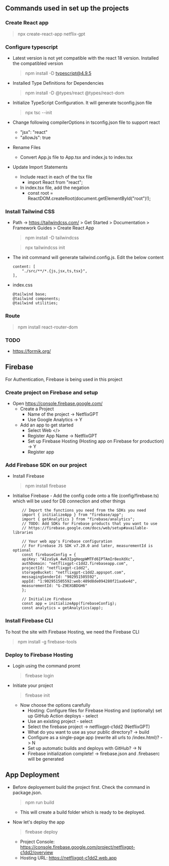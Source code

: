 ## Commands used in set up the projects

### Create React app

> npx create-react-app netflix-gpt

### Configure typescript

- Latest version is not yet compatible with the react 18 version. Installed the compatibled version

  > npm install -D typescript@4.9.5

- Installed Type Definitions for Dependencies

  > npm install -D @types/react @types/react-dom

- Initialize TypeScript Configuration. It will generate tsconfig.json file

  > npx tsc --init

- Change following compilerOptions in tsconfig.json file to support react

  - "jsx": "react"
  - "allowJs": true

- Rename Files

  - Convert App.js file to App.tsx and index.js to index.tsx

- Update Import Statements
  - Include react in each of the tsx file
    - import React from "react";
  - In index.tsx file, add the negation
    - const root = ReactDOM.createRoot(document.getElementById("root")!);

### Install Tailwind CSS

- Path -> https://tailwindcss.com/ > Get Started > Documentation > Framework Guides > Create React App

  > npm install -D tailwindcss

  > npx tailwindcss init

- The init command will generate tailwind.config.js. Edit the below content

  ```
  content: [
      "./src/**/*.{js,jsx,ts,tsx}",
  ],
  ```

- index.css

  ```
  @tailwind base;
  @tailwind components;
  @tailwind utilities;
  ```

### Route

> npm install react-router-dom

### TODO

- https://formik.org/

## Firebase

For Authentication, Firebase is being used in this project

### Create project on Firebase and setup

- Open https://console.firebase.google.com/
  - Create a Project
    - Name of the project -> NetflixGPT
    - Use Google Analytics -> Y
  - Add an app to get started
    - Select Web </>
    - Register App Name -> NetflixGPT
    - Set up Firebase Hosting (Hosting app on Firebase for production) -> Y
    - Register app

### Add Firebase SDK on our project

- Install Firebase

  > npm install firebase

- Initialise Firebase - Add the config code onto a file (config/firebase.ts) which will be used for DB connection and other things

  ```
      // Import the functions you need from the SDKs you need
      import { initializeApp } from "firebase/app";
      import { getAnalytics } from "firebase/analytics";
      // TODO: Add SDKs for Firebase products that you want to use
      // https://firebase.google.com/docs/web/setup#available-libraries

      // Your web app's Firebase configuration
      // For Firebase JS SDK v7.20.0 and later, measurementId is optional
      const firebaseConfig = {
      apiKey: "AIzaSyA_4w63IpgHeqpWMTFd6IPTAmIr8eoXdXc",
      authDomain: "netflixgpt-c1dd2.firebaseapp.com",
      projectId: "netflixgpt-c1dd2",
      storageBucket: "netflixgpt-c1dd2.appspot.com",
      messagingSenderId: "902951505592",
      appId: "1:902951505592:web:489d8de094280f21aa6e4d",
      measurementId: "G-Z9EXGBDGH6"
      };

      // Initialize Firebase
      const app = initializeApp(firebaseConfig);
      const analytics = getAnalytics(app);
  ```

### Install Firebase CLI

To host the site with Firebase Hosting, we need the Firebase CLI

> npm install -g firebase-tools

### Deploy to Firebase Hosting

- Login using the command promt

  > firebase login

- Initiate your project
  > firebase init
  - Now choose the options carefully
    - Hosting: Configure files for Firebase Hosting and (optionally) set up GitHub Action deploys - select
    - Use an existing project - select
    - Select the firebase project -> netflixgpt-c1dd2 (NetflixGPT)
    - What do you want to use as your public directory? -> build
    - Configure as a single-page app (rewrite all urls to /index.html)? -> N
    - Set up automatic builds and deploys with GitHub? -> N
    - Firebase initialization complete! -> firebase.json and .firebaserc will be generated

## App Deployment

- Before deployement build the project first. Check the command in package.json.

  > npm run build

  - This will create a build folder which is ready to be deployed.

- Now let's deploy the app
  > firebase deploy
  - Project Console: https://console.firebase.google.com/project/netflixgpt-c1dd2/overview
  - Hosting URL: https://netflixgpt-c1dd2.web.app
